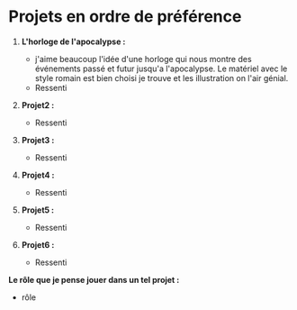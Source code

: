 
# Projets en ordre de préférence


1. **L'horloge de l'apocalypse :**
   - j'aime beaucoup l'idée d'une horloge qui nous montre des événements passé et futur jusqu'a l'apocalypse. Le matériel avec le style romain est bien choisi je trouve et les illustration on l'air génial.
   - Ressenti

2. **Projet2 :**
   - Ressenti


3. **Projet3 :**
   - Ressenti

4. **Projet4 :**
   - Ressenti


5. **Projet5 :**
   - Ressenti


6. **Projet6 :**
   - Ressenti


**Le rôle que je pense jouer dans un tel projet :**
- rôle


<!--
les projets ordonnés selon votre préférence actuelle (1 = votre projet préféré), avec justification
ce que vous croyez que vous ressentirez en expériementant chacune des installations, avec justification
le rôle que vous croyez que vous jouerez dans un tel projet, lorsque vous serez en 3e année, avec justification

Vous définirez la structure de votre présentation, en insérant des titres clairs, en intégrant des photographies lorsque cela est pertinent et en créant des fichiers agréables à lire, dans lesquels on repère facilement l'information
--!>
